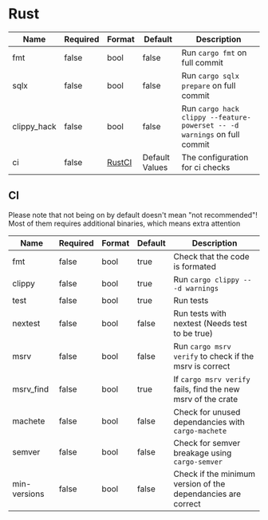 # Rust

| Name        | Required | Format | Default        | Description                                                              |
| ----------- | -------- | ------ | -------------- | ------------------------------------------------------------------------ |
| fmt         | false    | bool   | false          | Run `cargo fmt` on full commit                                           |
| sqlx        | false    | bool   | false          | Run `cargo sqlx prepare` on full commit                                  |
| clippy_hack | false    | bool   | false          | Run `cargo hack clippy --feature-powerset -- -d warnings` on full commit |
| ci          | false    | [RustCI](#ci) | Default Values | The configuration for ci checks                                          |



## CI

Please note that not being on by default doesn't mean "not recommended"! Most of them requires additional binaries, which means extra attention


| Name         | Required | Format | Default | Description                                                  |
| ------------ | -------- | ------ | ------- | ------------------------------------------------------------ |
| fmt          | false    | bool   | true    | Check that the code is formated                              |
| clippy       | false    | bool   | true    | Run `cargo clippy -- -d warnings`                            |
| test         | false    | bool   | true    | Run tests                                                    |
| nextest      | false    | bool   | false   | Run tests with nextest (Needs test to be true)               |
| msrv         | false    | bool   | false   | Run `cargo msrv verify` to check if the msrv is correct      |
| msrv_find    | false    | bool   | true    | If `cargo msrv verify` fails, find the new msrv of the crate |
| machete      | false    | bool   | false   | Check for unused dependancies with `cargo-machete`            |
| semver       | false    | bool   | false   | Check for semver breakage using `cargo-semver`               |
| min-versions | false    | bool   | false   | Check if the minimum version of the dependancies are correct  |
